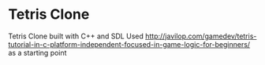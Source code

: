 # Tetris Clone
 Tetris Clone built with C++ and SDL
 Used http://javilop.com/gamedev/tetris-tutorial-in-c-platform-independent-focused-in-game-logic-for-beginners/ as a starting point
